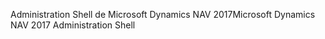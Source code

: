 <span data-ttu-id="50709-101">Administration Shell de Microsoft Dynamics NAV 2017</span><span class="sxs-lookup"><span data-stu-id="50709-101">Microsoft Dynamics NAV 2017 Administration Shell</span></span>